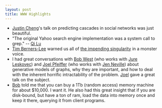 ```yaml
---
layout: post
title: WWW Highlights
---
```


- [Justin Cheng](http://www.clr3.com/)'s talk on predicting cascades in social networks was just beautiful.
- "The original Yahoo search engine implementation was a system call to grep." -- [Qi
  Lu](http://www.microsoft.com/en-us/news/exec/lu/)
- [Tim Berners-Lee](http://en.wikipedia.org/wiki/Tim_Berners-Lee) warned us all of [the impending
  singularity](http://en.wikipedia.org/wiki/Bullshit) in a monster voice.
- I had great conversations with [Bob West](http://infolab.stanford.edu/~west1/) (who works with [Jure
  Leskovec](http://cs.stanford.edu/people/jure/)) and [Joel Pfeiffer](https://www.cs.purdue.edu/homes/jpfeiff/) (who
  works with [Jen Neville](https://www.cs.purdue.edu/homes/neville/)) about generative models of graphs, why they are
  important, and how to deal with the inherent horrific intractability of the problem.
  [Joel](https://www.cs.purdue.edu/homes/jpfeiff/) gave a great talk on the subject.
- [Bob](http://infolab.stanford.edu/~west1/) told me that you can buy a 1Tb (random access) memory machine for about
  $10,000.  I want it.  He also had this great insight that if you are disk-bound, but have a ton of ram, load the data
  into memory once and keep it there, querying it from client programs.